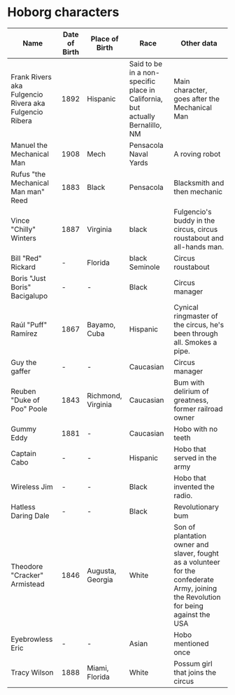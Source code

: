 Hoborg characters
===========

Name | Date of Birth | Place of Birth | Race | Other data
--- |--- |--- |--- | ---
Frank Rivers aka Fulgencio Rivera aka Fulgencio Ribera | 1892 | Hispanic | Said to be in a non-specific place in California, but actually Bernalillo, NM | Main character, goes after the Mechanical Man
Manuel the Mechanical Man | 1908 | Mech | Pensacola Naval Yards | A roving robot
Rufus "the Mechanical Man man" Reed | 1883 | Black | Pensacola | Blacksmith and then mechanic
Vince "Chilly" Winters | 1887 | Virginia | black | Fulgencio's buddy in the circus, circus roustabout and all-hands man.
Bill "Red" Rickard |- | Florida | black Seminole | Circus roustabout
Boris "Just Boris" Bacigalupo | - |- | Black | Circus manager
Raúl "Puff" Ramírez | 1867 | Bayamo, Cuba | Hispanic | Cynical ringmaster of the circus, he's been through all. Smokes a pipe. 
Guy the gaffer |- |- | Caucasian | Circus manager 
Reuben "Duke of Poo" Poole | 1843 |Richmond, Virginia| Caucasian | Bum with  delirium of greatness, former railroad owner
Gummy Eddy | 1881 |-| Caucasian | Hobo with no teeth
Captain Cabo |- |- | Hispanic | Hobo that served in the army
Wireless Jim |- |- | Black | Hobo that invented the radio.
Hatless Daring Dale |- |- | Black | Revolutionary bum
Theodore "Cracker" Armistead | 1846 | Augusta, Georgia | White | Son of plantation owner and slaver, fought as a volunteer for the confederate Army, joining the Revolution for being against the USA
Eyebrowless Eric | - | - | Asian | Hobo mentioned once 
Tracy Wilson | 1888 | Miami, Florida | White |  Possum girl that joins the circus
